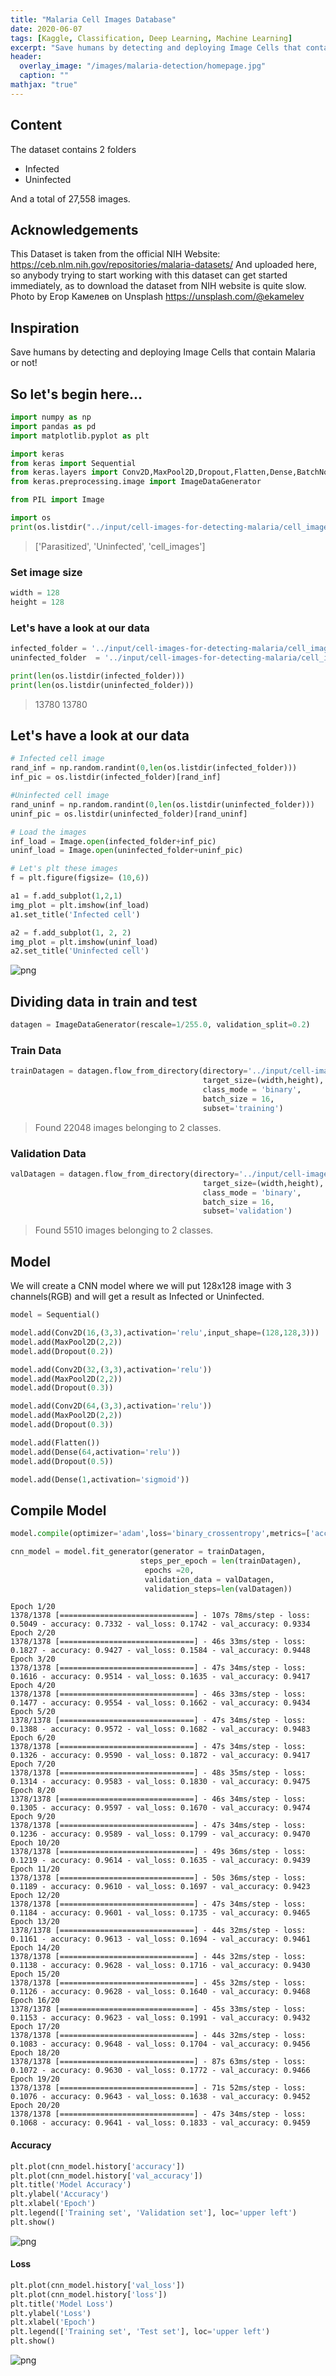 ```yaml
---
title: "Malaria Cell Images Database"
date: 2020-06-07
tags: [Kaggle, Classification, Deep Learning, Machine Learning]
excerpt: "Save humans by detecting and deploying Image Cells that contain Malaria or not!"
header:
  overlay_image: "/images/malaria-detection/homepage.jpg"
  caption: ""
mathjax: "true"
---
```


## Content

The dataset contains 2 folders

* Infected
* Uninfected<br>

And a total of 27,558 images.

## Acknowledgements
This Dataset is taken from the official NIH Website: https://ceb.nlm.nih.gov/repositories/malaria-datasets/
And uploaded here, so anybody trying to start working with this dataset can get started immediately, as to download the
dataset from NIH website is quite slow.
Photo by Егор Камелев on Unsplash
https://unsplash.com/@ekamelev

## Inspiration
Save humans by detecting and deploying Image Cells that contain Malaria or not!


## So let's begin here...

```python
import numpy as np
import pandas as pd
import matplotlib.pyplot as plt

import keras
from keras import Sequential
from keras.layers import Conv2D,MaxPool2D,Dropout,Flatten,Dense,BatchNormalization
from keras.preprocessing.image import ImageDataGenerator

from PIL import Image

import os
print(os.listdir("../input/cell-images-for-detecting-malaria/cell_images"))
```

> ['Parasitized', 'Uninfected', 'cell_images']

### Set image size

```python
width = 128
height = 128
```

### Let's have a look at our data

```python
infected_folder = '../input/cell-images-for-detecting-malaria/cell_images/Parasitized/'
uninfected_folder  = '../input/cell-images-for-detecting-malaria/cell_images/Uninfected/'
```

```python
print(len(os.listdir(infected_folder)))
print(len(os.listdir(uninfected_folder)))
```

> 13780
> 13780

## Let's have a look at our data

```python
# Infected cell image
rand_inf = np.random.randint(0,len(os.listdir(infected_folder)))
inf_pic = os.listdir(infected_folder)[rand_inf]

#Uninfected cell image
rand_uninf = np.random.randint(0,len(os.listdir(uninfected_folder)))
uninf_pic = os.listdir(uninfected_folder)[rand_uninf]

# Load the images
inf_load = Image.open(infected_folder+inf_pic)
uninf_load = Image.open(uninfected_folder+uninf_pic)
```

```python
# Let's plt these images
f = plt.figure(figsize= (10,6))

a1 = f.add_subplot(1,2,1)
img_plot = plt.imshow(inf_load)
a1.set_title('Infected cell')

a2 = f.add_subplot(1, 2, 2)
img_plot = plt.imshow(uninf_load)
a2.set_title('Uninfected cell')
```

![png](/images/malaria-detection/notebook_11_1.png)

## Dividing data in train and test

```python
datagen = ImageDataGenerator(rescale=1/255.0, validation_split=0.2)
```

### Train Data

```python
trainDatagen = datagen.flow_from_directory(directory='../input/cell-images-for-detecting-malaria/cell_images/cell_images/',
                                           target_size=(width,height),
                                           class_mode = 'binary',
                                           batch_size = 16,
                                           subset='training')
```

> Found 22048 images belonging to 2 classes.

### Validation Data

```python
valDatagen = datagen.flow_from_directory(directory='../input/cell-images-for-detecting-malaria/cell_images/cell_images/',
                                           target_size=(width,height),
                                           class_mode = 'binary',
                                           batch_size = 16,
                                           subset='validation')
```

> Found 5510 images belonging to 2 classes.

## Model

We will create a CNN model where we will put 128x128 image with 3 channels(RGB) and will get a result as Infected or Uninfected.

```python
model = Sequential()

model.add(Conv2D(16,(3,3),activation='relu',input_shape=(128,128,3)))
model.add(MaxPool2D(2,2))
model.add(Dropout(0.2))

model.add(Conv2D(32,(3,3),activation='relu'))
model.add(MaxPool2D(2,2))
model.add(Dropout(0.3))

model.add(Conv2D(64,(3,3),activation='relu'))
model.add(MaxPool2D(2,2))
model.add(Dropout(0.3))

model.add(Flatten())
model.add(Dense(64,activation='relu'))
model.add(Dropout(0.5))

model.add(Dense(1,activation='sigmoid'))
```

## Compile Model

```python
model.compile(optimizer='adam',loss='binary_crossentropy',metrics=['accuracy'])
```

```python
cnn_model = model.fit_generator(generator = trainDatagen,
                             steps_per_epoch = len(trainDatagen),
                              epochs =20,
                              validation_data = valDatagen,
                              validation_steps=len(valDatagen))
```

    Epoch 1/20
    1378/1378 [==============================] - 107s 78ms/step - loss: 0.5049 - accuracy: 0.7332 - val_loss: 0.1742 - val_accuracy: 0.9334
    Epoch 2/20
    1378/1378 [==============================] - 46s 33ms/step - loss: 0.1827 - accuracy: 0.9427 - val_loss: 0.1584 - val_accuracy: 0.9448
    Epoch 3/20
    1378/1378 [==============================] - 47s 34ms/step - loss: 0.1616 - accuracy: 0.9514 - val_loss: 0.1635 - val_accuracy: 0.9417
    Epoch 4/20
    1378/1378 [==============================] - 46s 33ms/step - loss: 0.1477 - accuracy: 0.9554 - val_loss: 0.1662 - val_accuracy: 0.9434
    Epoch 5/20
    1378/1378 [==============================] - 47s 34ms/step - loss: 0.1388 - accuracy: 0.9572 - val_loss: 0.1682 - val_accuracy: 0.9483
    Epoch 6/20
    1378/1378 [==============================] - 47s 34ms/step - loss: 0.1326 - accuracy: 0.9590 - val_loss: 0.1872 - val_accuracy: 0.9417
    Epoch 7/20
    1378/1378 [==============================] - 48s 35ms/step - loss: 0.1314 - accuracy: 0.9583 - val_loss: 0.1830 - val_accuracy: 0.9475
    Epoch 8/20
    1378/1378 [==============================] - 46s 34ms/step - loss: 0.1305 - accuracy: 0.9597 - val_loss: 0.1670 - val_accuracy: 0.9474
    Epoch 9/20
    1378/1378 [==============================] - 47s 34ms/step - loss: 0.1236 - accuracy: 0.9589 - val_loss: 0.1799 - val_accuracy: 0.9470
    Epoch 10/20
    1378/1378 [==============================] - 49s 36ms/step - loss: 0.1219 - accuracy: 0.9614 - val_loss: 0.1635 - val_accuracy: 0.9439
    Epoch 11/20
    1378/1378 [==============================] - 50s 36ms/step - loss: 0.1189 - accuracy: 0.9610 - val_loss: 0.1697 - val_accuracy: 0.9423
    Epoch 12/20
    1378/1378 [==============================] - 47s 34ms/step - loss: 0.1184 - accuracy: 0.9601 - val_loss: 0.1735 - val_accuracy: 0.9465
    Epoch 13/20
    1378/1378 [==============================] - 44s 32ms/step - loss: 0.1161 - accuracy: 0.9613 - val_loss: 0.1694 - val_accuracy: 0.9461
    Epoch 14/20
    1378/1378 [==============================] - 44s 32ms/step - loss: 0.1138 - accuracy: 0.9628 - val_loss: 0.1716 - val_accuracy: 0.9430
    Epoch 15/20
    1378/1378 [==============================] - 45s 32ms/step - loss: 0.1126 - accuracy: 0.9628 - val_loss: 0.1640 - val_accuracy: 0.9468
    Epoch 16/20
    1378/1378 [==============================] - 45s 33ms/step - loss: 0.1153 - accuracy: 0.9623 - val_loss: 0.1991 - val_accuracy: 0.9432
    Epoch 17/20
    1378/1378 [==============================] - 44s 32ms/step - loss: 0.1083 - accuracy: 0.9648 - val_loss: 0.1704 - val_accuracy: 0.9456
    Epoch 18/20
    1378/1378 [==============================] - 87s 63ms/step - loss: 0.1072 - accuracy: 0.9630 - val_loss: 0.1772 - val_accuracy: 0.9466
    Epoch 19/20
    1378/1378 [==============================] - 71s 52ms/step - loss: 0.1076 - accuracy: 0.9643 - val_loss: 0.1638 - val_accuracy: 0.9452
    Epoch 20/20
    1378/1378 [==============================] - 47s 34ms/step - loss: 0.1068 - accuracy: 0.9641 - val_loss: 0.1833 - val_accuracy: 0.9459

#### Accuracy

```python
plt.plot(cnn_model.history['accuracy'])
plt.plot(cnn_model.history['val_accuracy'])
plt.title('Model Accuracy')
plt.ylabel('Accuracy')
plt.xlabel('Epoch')
plt.legend(['Training set', 'Validation set'], loc='upper left')
plt.show()
```

![png](/images/malaria-detection/notebook_25_0.png)

#### Loss

```python
plt.plot(cnn_model.history['val_loss'])
plt.plot(cnn_model.history['loss'])
plt.title('Model Loss')
plt.ylabel('Loss')
plt.xlabel('Epoch')
plt.legend(['Training set', 'Test set'], loc='upper left')
plt.show()
```

![png](/images/malaria-detection/notebook_27_0.png)
